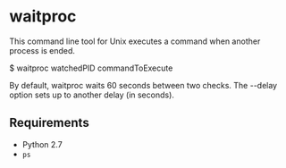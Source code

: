 waitproc
========

This command line tool for Unix executes a command when another process is 
ended.


$ waitproc watchedPID commandToExecute

By default, waitproc waits 60 seconds between two checks. The --delay option
sets up to another delay (in seconds).


Requirements
------------

 - Python 2.7
 - `ps`


